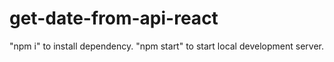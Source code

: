 # get-date-from-api-react
"npm i"  to install dependency.
"npm start" to start local development server.
